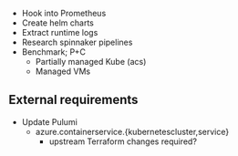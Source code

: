 - Hook into Prometheus
- Create helm charts
- Extract runtime logs
- Research spinnaker pipelines
- Benchmark; P+C
    - Partially managed Kube (acs)
    - Managed VMs

## External requirements
- Update Pulumi
    - azure.containerservice.{kubernetescluster,service}
        - upstream Terraform changes required?
